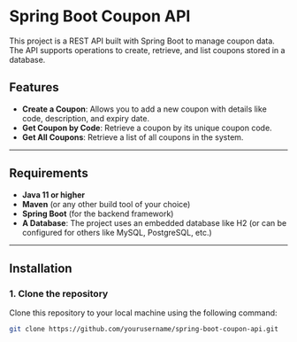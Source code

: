 # Spring Boot Coupon API

This project is a REST API built with Spring Boot to manage coupon data. The API supports operations to create, retrieve, and list coupons stored in a database.

## Features

- **Create a Coupon**: Allows you to add a new coupon with details like code, description, and expiry date.
- **Get Coupon by Code**: Retrieve a coupon by its unique coupon code.
- **Get All Coupons**: Retrieve a list of all coupons in the system.

---

## Requirements

- **Java 11 or higher**
- **Maven** (or any other build tool of your choice)
- **Spring Boot** (for the backend framework)
- **A Database**: The project uses an embedded database like H2 (or can be configured for others like MySQL, PostgreSQL, etc.)

---

## Installation

### 1. Clone the repository

Clone this repository to your local machine using the following command:

```bash
git clone https://github.com/yourusername/spring-boot-coupon-api.git
